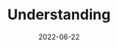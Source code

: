 ---
# ===== Title, summary, and position in the left sidebar =====
linktitle:  # Title shown in the left sidebar menu
summary:  # Summary of this post
weight: 2000
# ============================================================

# ========== Basic metadata ==========
title: Understanding
date: 2022-06-22
draft: false
# page type
authors:
  - admin
tags:
  - SI
  - Understanding
categories:
  - Lecture
toc: true # Show table of contents
# ====================================

# ========== Advanced metadata =========
profile: false  # Show author profile?
reading_time: true # Show estimated reading time?
share: true  # Show social sharing links?
featured: true
comments: true  # Show comments?
disable_comment: false
commentable: true  # Allow visitors to comment? Supported by the Page, Post, and Book content types.
editable: false  # Allow visitors to edit the page? Supported by the Page, Post, and Book content types.

# Optional header image (relative to `assets/media/` folder).
header:
  caption: 
  image:  
---